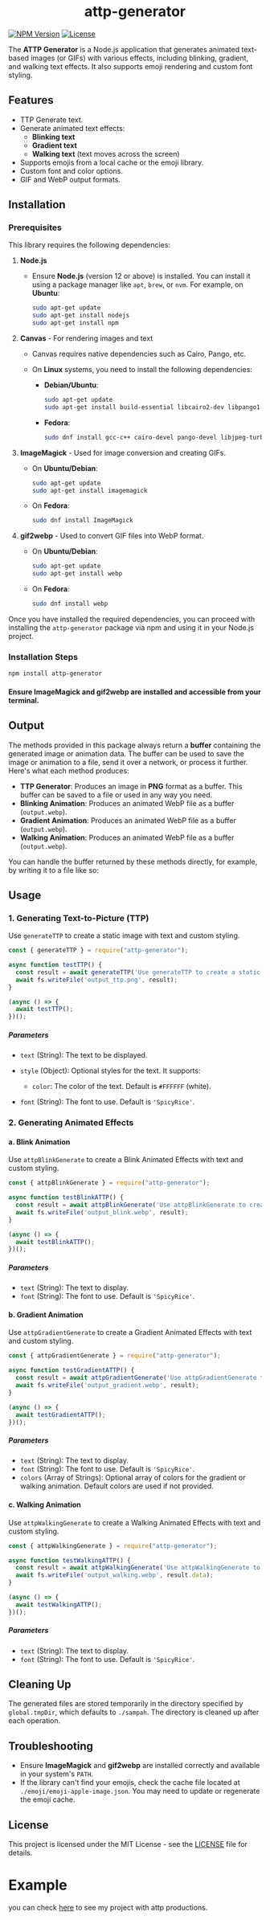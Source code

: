 <h1 align="center">attp-generator</h1>

[![NPM Version](https://img.shields.io/npm/v/attp-generator.svg)](https://www.npmjs.com/package/attp-generator)
[![License](https://img.shields.io/badge/License-MIT-blue.svg)](https://github.com/Terror-Machine/attp-generator/blob/master/LICENSE)

The **ATTP Generator** is a Node.js application that generates animated text-based images (or GIFs) with various effects, including blinking, gradient, and walking text effects. It also supports emoji rendering and custom font styling.

## Features

- TTP Generate text.
- Generate animated text effects:
  - **Blinking text**
  - **Gradient text**
  - **Walking text** (text moves across the screen)
- Supports emojis from a local cache or the emoji library.
- Custom font and color options.
- GIF and WebP output formats.

## Installation

### Prerequisites

This library requires the following dependencies:

1. **Node.js**

   * Ensure **Node.js** (version 12 or above) is installed. You can install it using a package manager like `apt`, `brew`, or `nvm`. For example, on **Ubuntu**:

     ```bash
     sudo apt-get update
     sudo apt-get install nodejs
     sudo apt-get install npm
     ```

2. **Canvas** - For rendering images and text

   * Canvas requires native dependencies such as Cairo, Pango, etc.
   * On **Linux** systems, you need to install the following dependencies:

     * **Debian/Ubuntu**:

       ```bash
       sudo apt-get update
       sudo apt-get install build-essential libcairo2-dev libpango1.0-dev libjpeg-dev libgif-dev librsvg2-dev
       ```
     * **Fedora**:

       ```bash
       sudo dnf install gcc-c++ cairo-devel pango-devel libjpeg-turbo-devel giflib-devel librsvg2-devel
       ```

3. **ImageMagick** - Used for image conversion and creating GIFs.

   * On **Ubuntu/Debian**:

     ```bash
     sudo apt-get update
     sudo apt-get install imagemagick
     ```
   * On **Fedora**:

     ```bash
     sudo dnf install ImageMagick
     ```

4. **gif2webp** - Used to convert GIF files into WebP format.

   * On **Ubuntu/Debian**:

     ```bash
     sudo apt-get update
     sudo apt-get install webp
     ```
   * On **Fedora**:

     ```bash
     sudo dnf install webp
     ```

Once you have installed the required dependencies, you can proceed with installing the `attp-generator` package via npm and using it in your Node.js project.

### Installation Steps

```bash
npm install attp-generator
```

#### Ensure ImageMagick and gif2webp are installed and accessible from your terminal.

## Output

The methods provided in this package always return a **buffer** containing the generated image or animation data. The buffer can be used to save the image or animation to a file, send it over a network, or process it further. Here's what each method produces:

* **TTP Generator**: Produces an image in **PNG** format as a buffer. This buffer can be saved to a file or used in any way you need.
* **Blinking Animation**: Produces an animated WebP file as a buffer (`output.webp`).
* **Gradient Animation**: Produces an animated WebP file as a buffer (`output.webp`).
* **Walking Animation**: Produces an animated WebP file as a buffer (`output.webp`).

You can handle the buffer returned by these methods directly, for example, by writing it to a file like so:

## Usage

### 1. Generating Text-to-Picture (TTP)

Use `generateTTP` to create a static image with text and custom styling.

```javascript
const { generateTTP } = require("attp-generator");

async function testTTP() {
  const result = await generateTTP('Use generateTTP to create a static image with text and custom styling. 🤬🫠', { color: '#FF0000' }, 'Bangers');
  await fs.writeFile('output_ttp.png', result);
}

(async () => {
  await testTTP();
})();
```

##### Parameters

* `text` (String): The text to be displayed.
* `style` (Object): Optional styles for the text. It supports:

  * `color`: The color of the text. Default is `#FFFFFF` (white).
* `font` (String): The font to use. Default is `'SpicyRice'`.

### 2. Generating Animated Effects

#### a. Blink Animation

Use `attpBlinkGenerate` to create a Blink Animated Effects with text and custom styling.

```javascript
const { attpBlinkGenerate } = require("attp-generator");

async function testBlinkATTP() {
  const result = await attpBlinkGenerate('Use attpBlinkGenerate to create a Blink Animated Effects with text and custom styling. 🤬🫠', 'Bangers');
  await fs.writeFile('output_blink.webp', result);
}

(async () => {
  await testBlinkATTP();
})();
```

##### Parameters

* `text` (String): The text to display.
* `font` (String): The font to use. Default is `'SpicyRice'`.

#### b. Gradient Animation

Use `attpGradientGenerate` to create a Gradient Animated Effects with text and custom styling.

```javascript
const { attpGradientGenerate } = require("attp-generator");

async function testGradientATTP() {
  const result = await attpGradientGenerate('Use attpGradientGenerate to create a Gradient Animated Effects with text and custom styling. 🤬🫠', 'SpicyRice', ['#FF0000', '#00FF00', '#0000FF']);
  await fs.writeFile('output_gradient.webp', result);
}

(async () => {
  await testGradientATTP();
})();
```

##### Parameters

* `text` (String): The text to display.
* `font` (String): The font to use. Default is `'SpicyRice'`.
* `colors` (Array of Strings): Optional array of colors for the gradient or walking animation. Default colors are used if not provided.

#### c. Walking Animation

Use `attpWalkingGenerate` to create a Walking Animated Effects with text and custom styling.

```javascript
const { attpWalkingGenerate } = require("attp-generator");

async function testWalkingATTP() {
  const result = await attpWalkingGenerate('Use attpWalkingGenerate to create a Walking Animated Effects with text and custom styling. 🤬🫠', 'SpicyRice');
  await fs.writeFile('output_walking.webp', result.data);
}

(async () => {
  await testWalkingATTP();
})();
```

##### Parameters

* `text` (String): The text to display.
* `font` (String): The font to use. Default is `'SpicyRice'`.

## Cleaning Up

The generated files are stored temporarily in the directory specified by `global.tmpDir`, which defaults to `./sampah`. The directory is cleaned up after each operation.

## Troubleshooting

* Ensure **ImageMagick** and **gif2webp** are installed correctly and available in your system's `PATH`.
* If the library can't find your emojis, check the cache file located at `./emoji/emoji-apple-image.json`. You may need to update or regenerate the emoji cache.

## License

This project is licensed under the MIT License - see the [LICENSE](LICENSE) file for details.

# Example

you can check [here](https://github.com/Terror-Machine/fnbots) to see my project with attp productions.